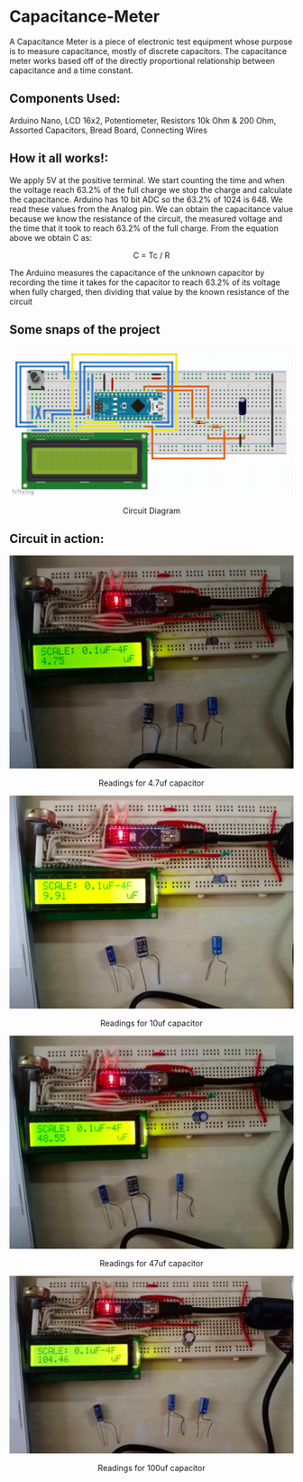 # Capacitance-Meter
A Capacitance Meter is a piece of electronic test equipment whose purpose is to measure capacitance, mostly of discrete capacitors. The capacitance meter works based off of the directly proportional relationship between capacitance and a time constant.

## Components Used:
Arduino Nano, LCD 16x2, Potentiometer, Resistors 10k Ohm & 200 Ohm, Assorted Capacitors, Bread Board, Connecting Wires

## How it all works!:
We apply 5V at the positive terminal. We start counting the time and when the voltage reach 63.2% of the full charge we stop the charge and calculate the capacitance. Arduino has 10 bit ADC so the 63.2% of 1024 is 648. We read these values from the Analog pin. We can obtain the capacitance value because we know the resistance of the circuit, the measured voltage and the time that it took to reach 63.2% of the full charge. From the equation above we obtain C as:
<p align=center>
  <p align=center>C = Tc / R</p>
</p>
The Arduino measures the capacitance of the unknown capacitor by recording the time it takes for the capacitor to reach 63.2% of its voltage when fully charged, then dividing that value by the known resistance of the circuit

## Some snaps of the project
<p align=center>
  <img src="Resources/Circuit.svg">
  <p align=center>Circuit Diagram</p>
</p>

## Circuit in action:
<p align=center>
  <img src="Resources/4.7uf.svg">
  <p align=center>Readings for 4.7uf capacitor</p>
</p>
<p align=center>
  <img src="Resources/10uf.svg">
  <p align=center>Readings for 10uf capacitor</p>
</p>
<p align=center>
  <img src="Resources/47uf.svg">
  <p align=center>Readings for 47uf capacitor</p>
</p>
<p align=center>
  <img src="Resources/100uf.svg">
  <p align=center>Readings for 100uf capacitor</p>
</p>